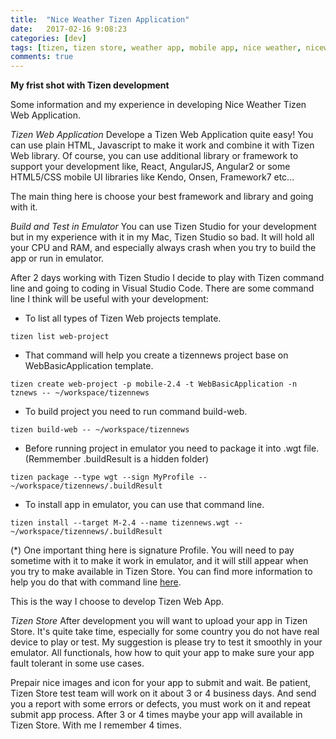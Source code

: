 ```yaml
---
title:  "Nice Weather Tizen Application"
date:   2017-02-16 9:08:23
categories: [dev]
tags: [tizen, tizen store, weather app, mobile app, nice weather, niceweather]
comments: true
---
```


**My frist shot with Tizen development**

Some information and my experience in developing Nice Weather Tizen Web Application.

*Tizen Web Application*
Develope a Tizen Web Application quite easy! You can use plain HTML, Javascript to make it work and combine it with Tizen Web library. Of course, you can use additional library or framework to support your development like, React, AngularJS, Angular2 or some HTML5/CSS mobile UI libraries like Kendo, Onsen, Framework7 etc...

The main thing here is choose your best framework and library and going with it.

*Build and Test in Emulator*
You can use Tizen Studio for your development but in my experience with it in my Mac, Tizen Studio so bad. It will hold all your CPU and RAM, and especially always crash when you try to build the app or run in emulator.

After 2 days working with Tizen Studio I decide to play with Tizen command line and going to coding in Visual Studio Code. There are some command line I think will be useful with your development:
- To list all types of Tizen Web projects template.
```
tizen list web-project
```
- That command will help you create a tizennews project base on WebBasicApplication template.
```
tizen create web-project -p mobile-2.4 -t WebBasicApplication -n tznews -- ~/workspace/tizennews
```
- To build project you need to run command build-web.
```
tizen build-web -- ~/workspace/tizennews
```
- Before running project in emulator you need to package it into .wgt file. (Remmember .buildResult is a hidden folder)
```
tizen package --type wgt --sign MyProfile -- ~/workspace/tizennews/.buildResult
```
- To install app in emulator, you can use that command line. 
```
tizen install --target M-2.4 --name tizennews.wgt -- ~/workspace/tizennews/.buildResult
```
(*) One important thing here is signature Profile. You will need to pay sometime with it to make it work in emulator, and it will still appear when you try to make available in Tizen Store. You can find more information to help you do that with command line [here][tizen-command-line].

This is the way I choose to develop Tizen Web App.

*Tizen Store*
After development you will want to upload your app in Tizen Store. It's quite take time, especially for some country you do not have real device to play or test. My suggestion is please try to test it smoothly in your emulator. All functionals, how how to quit your app to make sure your app fault tolerant in some use cases. 

Prepair nice images and icon for your app to submit and wait. Be patient, Tizen Store test team will work on it about 3 or 4 business days. And send you a report with some errors or defects, you must work on it and repeat submit app process. After 3 or 4 times maybe your app will available in Tizen Store. With me I remember 4 times. 



[tizen-command-line]: https://developer.tizen.org/dev-guide/web/2.3.0/org.tizen.mobile.web.appprogramming/html/ide_sdk_tools/command_line_interface.htm